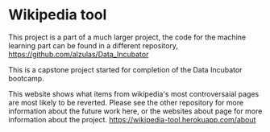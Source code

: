 # Wikipedia tool

This project is a part of a much larger project, the code for the machine learning part can be found in a different repository, https://github.com/alzulas/Data_Incubator

This is a capstone project started for completion of the Data Incubator bootcamp. 

This website shows what items from wikipedia's most controversaial pages are most likely to be reverted. Please see the other repository for more information about the future work here, or the websites about page for more information about the project. https://wikipedia-tool.herokuapp.com/about
